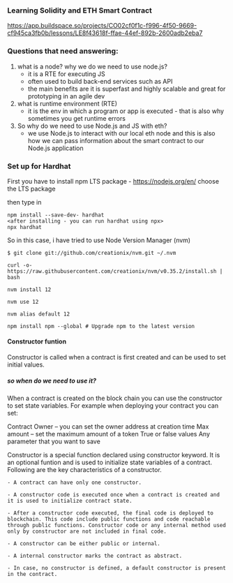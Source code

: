 ### Learning Solidity and ETH Smart Contract 

https://app.buildspace.so/projects/CO02cf0f1c-f996-4f50-9669-cf945ca3fb0b/lessons/LE8f43618f-ffae-44ef-892b-2600adb2eba7

### Questions that need answering: 

1. what is a node? why we do we need to use node.js? 
    - it is a RTE for executing JS 
    - often used to build back-end services such as API 
    - the main benefits are it is superfast and highly scalable and great for prototyping in an agile dev  
2. what is runtime environment (RTE)
    - it is the env in which a program or app is executed - that is also why sometimes you get runtime errors 
3. So why do we need to use Node.js and JS with eth? 
    - we use Node.js to interact with our local eth node and this is also how we can pass information about the smart contract to our Node.js application 






### Set up for Hardhat 

First you have to install npm LTS package - https://nodejs.org/en/
choose the LTS package 

then type in 
````
npm install --save-dev- hardhat
<after installing - you can run hardhat using npx>
npx hardhat 
````

So in this case, i have tried to use Node Version Manager (nvm) 
```` terminal
$ git clone git://github.com/creationix/nvm.git ~/.nvm

curl -o- https://raw.githubusercontent.com/creationix/nvm/v0.35.2/install.sh | bash

nvm install 12

nvm use 12

nvm alias default 12

npm install npm --global # Upgrade npm to the latest version
````

#### Constructor funtion

Constructor is called when a contract is first created and can be used to set initial values. 

##### so when do we need to use it? 
When a contract is created on the block chain you can use the constructor to set state variables. For example when deploying your contract you can set:  

Contract Owner – you can set the owner address at creation time
Max amount – set the maximum amount of a token
True or false values
Any parameter that you want to save

Constructor is a special function declared using constructor keyword. It is an optional funtion and is used to initialize state variables of a contract. Following are the key characteristics of a constructor.

    - A contract can have only one constructor.

    - A constructor code is executed once when a contract is created and it is used to initialize contract state.

    - After a constructor code executed, the final code is deployed to blockchain. This code include public functions and code reachable through public functions. Constructor code or any internal method used only by constructor are not included in final code.

    - A constructor can be either public or internal.

    - A internal constructor marks the contract as abstract.

    - In case, no constructor is defined, a default constructor is present in the contract.













